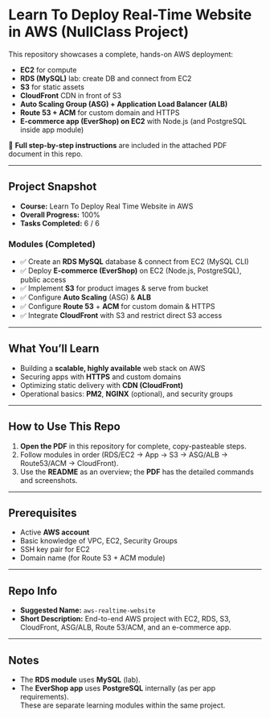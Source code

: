 # Learn To Deploy Real-Time Website in AWS (NullClass Project)

This repository showcases a complete, hands-on AWS deployment:
- **EC2** for compute
- **RDS (MySQL)** lab: create DB and connect from EC2
- **S3** for static assets
- **CloudFront** CDN in front of S3
- **Auto Scaling Group (ASG) + Application Load Balancer (ALB)**
- **Route 53 + ACM** for custom domain and HTTPS
- **E-commerce app (EverShop) on EC2** with Node.js (and PostgreSQL inside app module)

📄 **Full step-by-step instructions** are included in the attached PDF document in this repo.

---

## Project Snapshot
- **Course:** Learn To Deploy Real Time Website in AWS  
- **Overall Progress:** 100%  
- **Tasks Completed:** 6 / 6

### Modules (Completed)
- ✅ Create an **RDS MySQL** database & connect from EC2 (MySQL CLI)
- ✅ Deploy **E-commerce (EverShop)** on EC2 (Node.js, PostgreSQL), public access
- ✅ Implement **S3** for product images & serve from bucket
- ✅ Configure **Auto Scaling** (ASG) & **ALB**
- ✅ Configure **Route 53** + **ACM** for custom domain & HTTPS
- ✅ Integrate **CloudFront** with S3 and restrict direct S3 access

---

## What You’ll Learn
- Building a **scalable, highly available** web stack on AWS
- Securing apps with **HTTPS** and custom domains
- Optimizing static delivery with **CDN (CloudFront)**
- Operational basics: **PM2**, **NGINX** (optional), and security groups

---

## How to Use This Repo
1. **Open the PDF** in this repository for complete, copy-pasteable steps.
2. Follow modules in order (RDS/EC2 → App → S3 → ASG/ALB → Route53/ACM → CloudFront).
3. Use the **README** as an overview; the **PDF** has the detailed commands and screenshots.

---

## Prerequisites
- Active **AWS account**
- Basic knowledge of VPC, EC2, Security Groups
- SSH key pair for EC2
- Domain name (for Route 53 + ACM module)

---

## Repo Info
- **Suggested Name:** `aws-realtime-website`
- **Short Description:** End-to-end AWS project with EC2, RDS, S3, CloudFront, ASG/ALB, Route 53/ACM, and an e-commerce app.

---

## Notes
- The **RDS module** uses **MySQL** (lab).
- The **EverShop app** uses **PostgreSQL** internally (as per app requirements).  
  These are separate learning modules within the same project.
